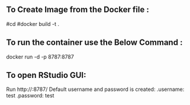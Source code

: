 To Create Image from the Docker file :
--------------------------------------
#cd <Path containing Dockerfile>
#docker build -t  <Name Of Image> .


To run the container use the Below Command :
--------------------------------------------
docker run -d -p 8787:8787 <name of the Image>


To open RStudio GUI:
--------------------
Run http://<IPAddr>:8787/ 
Default username and password is created:
     .username: test
     .password: test
